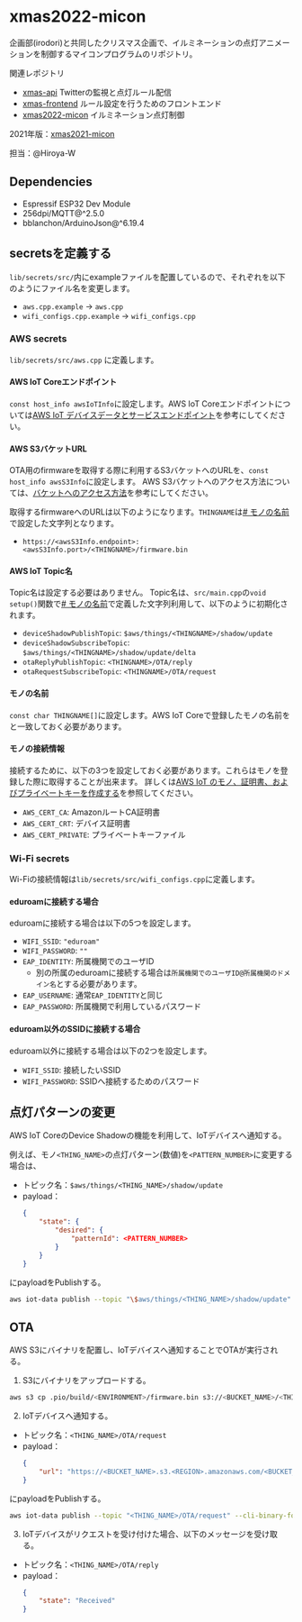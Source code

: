 # xmas2022-micon

企画部(irodori)と共同したクリスマス企画で、イルミネーションの点灯アニメーションを制御するマイコンプログラムのリポジトリ。

関連レポジトリ

- [xmas-api](https://github.com/StudioAquatan/xmas-api) Twitterの監視と点灯ルール配信
- [xmas-frontend](https://github.com/StudioAquatan/xmas-frontend) ルール設定を行うためのフロントエンド
- [xmas2022-micon](https://github.com/StudioAquatan/xmas2022-micon) イルミネーション点灯制御


2021年版：[xmas2021-micon](https://github.com/StudioAquatan/xmas2021-micon)

担当：@Hiroya-W

## Dependencies

- Espressif ESP32 Dev Module
- 256dpi/MQTT@^2.5.0
- bblanchon/ArduinoJson@^6.19.4

## secretsを定義する

`lib/secrets/src/`内にexampleファイルを配置しているので、それぞれを以下のようにファイル名を変更します。

- `aws.cpp.example` -> `aws.cpp`
- `wifi_configs.cpp.example` -> `wifi_configs.cpp`

### AWS secrets

`lib/secrets/src/aws.cpp` に定義します。

#### AWS IoT Coreエンドポイント

`const host_info awsIoTInfo`に設定します。AWS IoT Coreエンドポイントについては[AWS IoT デバイスデータとサービスエンドポイント](https://docs.aws.amazon.com/ja_jp/iot/latest/developerguide/iot-connect-devices.html?icmpid=docs_iot_hp_settings#iot-connect-device-endpoints)を参考にしてください。

#### AWS S3バケットURL

OTA用のfirmwareを取得する際に利用するS3バケットへのURLを、`const host_info awsS3Info`に設定します。
AWS S3バケットへのアクセス方法については、[バケットへのアクセス方法](https://docs.aws.amazon.com/ja_jp/AmazonS3/latest/userguide/access-bucket-intro.html)を参考にしてください。

取得するfirmwareへのURLは以下のようになります。`THINGNAME`は[# モノの名前](#モノの名前)で設定した文字列となります。

- `https://<awsS3Info.endpoint>:<awsS3Info.port>/<THINGNAME>/firmware.bin`

#### AWS IoT Topic名

Topic名は設定する必要はありません。
Topic名は、`src/main.cpp`の`void setup()`関数で[# モノの名前](#モノの名前)で定義した文字列利用して、以下のように初期化されます。

- `deviceShadowPublishTopic`: `$aws/things/<THINGNAME>/shadow/update`
- `deviceShadowSubscribeTopic`: `$aws/things/<THINGNAME>/shadow/update/delta`
- `otaReplyPublishTopic`: `<THINGNAME>/OTA/reply`
- `otaRequestSubscribeTopic`: `<THINGNAME>/OTA/request`

#### モノの名前

`const char THINGNAME[]`に設定します。AWS IoT Coreで登録したモノの名前をと一致しておく必要があります。

#### モノの接続情報

接続するために、以下の3つを設定しておく必要があります。これらはモノを登録した際に取得することが出来ます。
詳しくは[AWS IoT のモノ、証明書、およびプライベートキーを作成する](https://docs.aws.amazon.com/ja_jp/iot/latest/developerguide/iot-moisture-create-thing.html)を参照してください。

- `AWS_CERT_CA`: AmazonルートCA証明書
- `AWS_CERT_CRT`: デバイス証明書
- `AWS_CERT_PRIVATE`: プライベートキーファイル

### Wi-Fi secrets

Wi-Fiの接続情報は`lib/secrets/src/wifi_configs.cpp`に定義します。

#### eduroamに接続する場合

eduroamに接続する場合は以下の5つを設定します。

- `WIFI_SSID`: `"eduroam"`
- `WIFI_PASSWORD`: `""`
- `EAP_IDENTITY`: 所属機関でのユーザID
    - 別の所属のeduroamに接続する場合は`所属機関でのユーザID@所属機関のドメイン名`とする必要があります。
- `EAP_USERNAME`: 通常`EAP_IDENTITY`と同じ
- `EAP_PASSWORD`: 所属機関で利用しているパスワード


#### eduroam以外のSSIDに接続する場合

eduroam以外に接続する場合は以下の2つを設定します。

- `WIFI_SSID`: 接続したいSSID
- `WIFI_PASSWORD`: SSIDへ接続するためのパスワード

## 点灯パターンの変更

AWS IoT CoreのDevice Shadowの機能を利用して、IoTデバイスへ通知する。

例えば、モノ`<THING_NAME>`の点灯パターン(数値)を`<PATTERN_NUMBER>`に変更する場合は、

- トピック名：`$aws/things/<THING_NAME>/shadow/update`
- payload：
    ```json
    {
        "state": { 
            "desired": {
                "patternId": <PATTERN_NUMBER>
            }
        } 
    }
    ```

にpayloadをPublishする。

```bash
aws iot-data publish --topic "\$aws/things/<THING_NAME>/shadow/update" --cli-binary-format raw-in-base64-out --payload '{"state": { "desired": { "patternId": <PATTERN_NUMBER> } } }'
```

## OTA

AWS S3にバイナリを配置し、IoTデバイスへ通知することでOTAが実行される。

1. S3にバイナリをアップロードする。

```bash
aws s3 cp .pio/build/<ENVIRONMENT>/firmware.bin s3://<BUCKET_NAME>/<THING_NAME>/
```

2. IoTデバイスへ通知する。

- トピック名：`<THING_NAME>/OTA/request`
- payload：
    ```json
    {
        "url": "https://<BUCKET_NAME>.s3.<REGION>.amazonaws.com/<BUCKET_NAME>/firmware.bin"
    }
    ```

にpayloadをPublishする。

```bash
aws iot-data publish --topic "<THING_NAME>/OTA/request" --cli-binary-format raw-in-base64-out --payload '{"url": "https://<BUCKET_NAME>.s3.<REGION>.amazonaws.com/<BUCKET_NAME>/firmware.bin"}'
```

3. IoTデバイスがリクエストを受け付けた場合、以下のメッセージを受け取る。

- トピック名：`<THING_NAME>/OTA/reply`
- payload：
    ```json
    {
        "state": "Received"
    }
    ```
